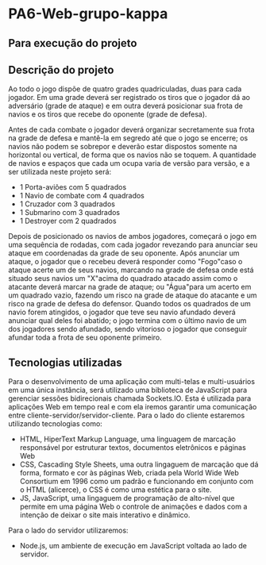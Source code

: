# PA6-Web-grupo-kappa

## Para execução do projeto



## Descrição do projeto

Ao todo o jogo dispõe de quatro grades quadriculadas, duas para cada jogador. Em uma
grade deverá ser registrado os tiros que o jogador dá ao adversário (grade de ataque) e em
outra deverá posicionar sua frota de navios e os tiros que recebe do oponente (grade de
defesa).


Antes de cada combate o jogador deverá organizar secretamente sua frota na grade de
defesa e mantê-la em segredo até que o jogo se encerre; os navios não podem se sobrepor
e deverão estar dispostos somente na horizontal ou vertical, de forma que os navios não se
toquem. A quantidade de navios e espaços que cada um ocupa varia de versão para versão,
e a ser utilizada neste projeto será:


- 1 Porta-aviões com 5 quadrados
- 1 Navio de combate com 4 quadrados
- 1 Cruzador com 3 quadrados
- 1 Submarino com 3 quadrados
- 1 Destroyer com 2 quadrados


Depois de posicionado os navios de ambos jogadores, começará o jogo em uma sequência
de rodadas, com cada jogador revezando para anunciar seu ataque em coordenadas da grade
de seu oponente. Após anunciar um ataque, o jogador que o recebeu deverá responder como
"Fogo"caso o ataque acerte um de seus navios, marcando na grade de defesa onde está situado
seus navios um "X"acima do quadrado atacado assim como o atacante deverá marcar na grade
de ataque; ou "Água"para um acerto em um quadrado vazio, fazendo um risco na grade de
ataque do atacante e um risco na grade de defesa do defensor. Quando todos os quadrados
de um navio forem atingidos, o jogador que teve seu navio afundado deverá anunciar qual
deles foi abatido; o jogo termina com o último navio de um dos jogadores sendo afundado,
sendo vitorioso o jogador que conseguir afundar toda a frota de seu oponente primeiro.


## Tecnologias utilizadas


Para o desenvolvimento de uma aplicação com multi-telas e multi-usuários em uma única
instância, será utilizado uma biblioteca de JavaScript para gerenciar sessões bidirecionais
chamada Sockets.IO. Esta é utilizada para aplicações Web em tempo real e com ela iremos
garantir uma comunicação entre cliente-servidor/servidor-cliente.
Para o lado do cliente estaremos utilizando tecnologias como:


- HTML, HiperText Markup Language, uma linguagem de marcação responsável por
estruturar textos, documentos eletrônicos e páginas Web
- CSS, Cascading Style Sheets, uma outra lingaguem de marcação que dá forma, formato
e cor às páginas Web, criada pela World Wide Web Consortium em 1996 como um padrão e
funcionando em conjunto com o HTML (alicerce), o CSS é como uma estética para o site.
- JS, JavaScript, uma lingaguem de programação de alto-nível que permite em uma página
Web o controle de animações e dados com a intenção de deixar o site mais interativo e
dinâmico.


Para o lado do servidor utilizaremos:


- Node.js, um ambiente de execução em JavaScript voltada ao lado de servidor.
